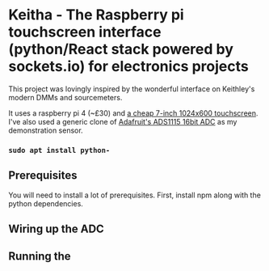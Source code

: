 # Keitha - The Raspberry pi touchscreen interface (python/React stack powered by sockets.io) for electronics projects

This project was lovingly inspired by the wonderful interface on
Keithley's modern DMMs and sourcemeters.

It uses a raspberry pi 4 (~£30) and [a cheap 7-inch 1024x600
touchscreen](https://amzn.to/2I995Gk). I've also used a generic clone
of [Adafruit's ADS1115 16bit ADC](https://amzn.to/34WOzBM) as my
demonstration sensor.

### `sudo apt install python-`

## Prerequisites

You will need to install a lot of prerequisites. First, install npm
along with the python dependencies.

## Wiring up the ADC

## Running the 
